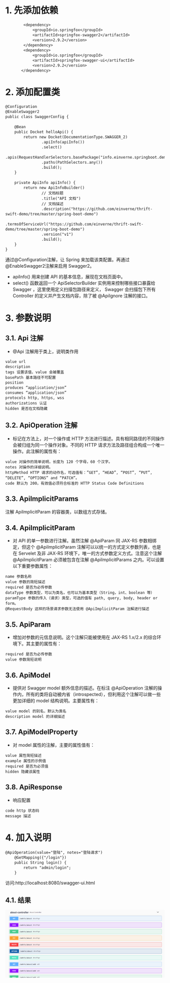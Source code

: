 # 1. 先添加依赖
```
        <dependency>
            <groupId>io.springfox</groupId>
            <artifactId>springfox-swagger2</artifactId>
            <version>2.9.2</version>
        </dependency>
        <dependency>
            <groupId>io.springfox</groupId>
            <artifactId>springfox-swagger-ui</artifactId>
            <version>2.9.2</version>
       </dependency>
```
# 2. 添加配置类
```
@Configuration
@EnableSwagger2
public class SwaggerConfig {

    @Bean
    public Docket helloApi() {
        return new Docket(DocumentationType.SWAGGER_2)
                .apiInfo(apiInfo())
                .select()
                .apis(RequestHandlerSelectors.basePackage("info.einverne.springboot.demo"))
                .paths(PathSelectors.any())
                .build();
    }

    private ApiInfo apiInfo() {
        return new ApiInfoBuilder()
                // 文档标题
                .title("API 文档")
                // 文档描述
                .description("https://github.com/einverne/thrift-swift-demo/tree/master/spring-boot-demo")
                .termsOfServiceUrl("https://github.com/einverne/thrift-swift-demo/tree/master/spring-boot-demo")
                .version("v1")
                .build();
    }
}
```
通过@Configuration注解，让 Spring 来加载该类配置。再通过@EnableSwagger2注解来启用 Swagger2。

- apiInfo() 用来创建 API 的基本信息，展现在文档页面中。
- select() 函数返回一个 ApiSelectorBuilder 实例用来控制哪些接口暴露给 Swagger ，这里使用定义扫描包路径来定义， Swagger 会扫描包下所有 Controller 的定义并产生文档内容，除了被 @ApiIgnore 注解的接口。

# 3. 参数说明
## 3.1. Api 注解
- @Api 注解用于类上，说明类作用

```
value url
description
tags 设置该值，value 会被覆盖
basePath 基本路径不可配置
position
produces “application/json”
consumes “application/json”
protocols http, https, wss
authorizations 认证
hidden 是否在文档隐藏
```
## 3.2. ApiOperation 注解
- 标记在方法上，对一个操作或 HTTP 方法进行描述。具有相同路径的不同操作会被归组为同一个操作对象。不同的 HTTP 请求方法及路径组合构成一个唯一操作。此注解的属性有：

```
value 对操作的简单说明，长度为 120 个字母，60 个汉字。
notes 对操作的详细说明。
httpMethod HTTP 请求的动作名，可选值有：”GET”, “HEAD”, “POST”, “PUT”, “DELETE”, “OPTIONS” and “PATCH”。
code 默认为 200，有效值必须符合标准的 HTTP Status Code Definitions
```
## 3.3. ApiImplicitParams
注解 ApiImplicitParam 的容器类，以数组方式存储。

## 3.4. ApiImplicitParam
- 对 API 的单一参数进行注解。虽然注解 @ApiParam 同 JAX-RS 参数相绑定，但这个 @ApiImplicitParam 注解可以以统一的方式定义参数列表，也是在 Servelet 及非 JAX-RS 环境下，唯一的方式参数定义方式。注意这个注解 @ApiImplicitParam 必须被包含在注解 @ApiImplicitParams 之内。可以设置以下重要参数属性：

```
name 参数名称
value 参数的简短描述
required 是否为必传参数
dataType 参数类型，可以为类名，也可以为基本类型（String，int、boolean 等）
paramType 参数的传入（请求）类型，可选的值有 path, query, body, header or form。
@RequestBody 这样的场景请求参数无法使用 @ApiImplicitParam 注解进行描述
```

## 3.5. ApiParam
- 增加对参数的元信息说明。这个注解只能被使用在 JAX-RS 1.x/2.x 的综合环境下。其主要的属性有：

```
required 是否为必传参数
value 参数简短说明
```
## 3.6. ApiModel
- 提供对 Swagger model 额外信息的描述。在标注 @ApiOperation 注解的操作内，所有的类将自动被内省（introspected），但利用这个注解可以做一些更加详细的 model 结构说明。主要属性有：

```
value model 的别名，默认为类名
description model 的详细描述
```
## 3.7. ApiModelProperty
- 对 model 属性的注解，主要的属性值有：

```
value 属性简短描述
example 属性的示例值
required 是否为必须值
hidden 隐藏该属性
```
## 3.8. ApiResponse
- 响应配置
```
code http 状态码
message 描述
```
# 4. 加入说明
```
@ApiOperation(value="登陆", notes="登陆请求")
    @GetMapping({"/login"})
    public String login() {
        return "admin/login";
    }
```
访问:http://localhost:8080/swagger-ui.html
## 4.1. 结果
![](_v_images/20200224231008677_1240.png)
